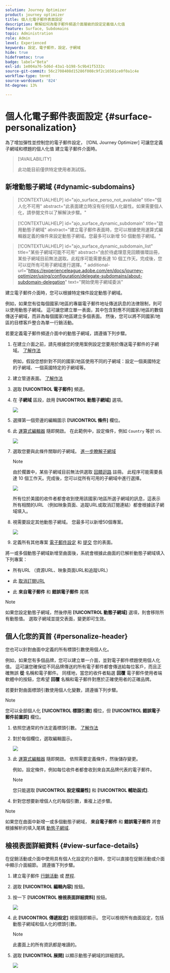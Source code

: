 ```yaml
---
solution: Journey Optimizer
product: journey optimizer
title: 個人化電子郵件表面設定
description: 瞭解如何為電子郵件頻道介面層級的設定定義個人化值
feature: Surface, Subdomains
topic: Administration
role: Admin
level: Experienced
keywords: 設定，電子郵件，設定，子網域
hide: true
hidefromtoc: true
badge: label="Beta"
exl-id: 1e004a76-5d6d-43a1-b198-5c9b41f5332c
source-git-commit: 56c2708408d15286f008c9f2c16581ce0f0a1c4e
workflow-type: tm+mt
source-wordcount: '824'
ht-degree: 13%

---
```


# 個人化電子郵件表面設定 {#surface-personalization}

為了增加彈性並控制您的電子郵件設定， [!DNL Journey Optimizer] 可讓您定義子網域和標題的個人化值<!--and URL tracking parameters--> 建立電子郵件介面時。

>[!AVAILABILITY]
>
>此功能目前僅供特定使用者測試版。 <!--To join the beta program, contact Adobe Customer Care.-->

## 新增動態子網域 {#dynamic-subdomains}

>[!CONTEXTUALHELP]
>id="ajo_surface_perso_not_available"
>title="個人化不可用"
>abstract="此表面建立時沒有任何個人化屬性。如果需要個人化，請參閱文件以了解解決步驟。"

>[!CONTEXTUALHELP]
>id="ajo_surface_dynamic_subdomain"
>title="啟用動態子網域"
>abstract="建立電子郵件表面時，您可以根據使用運算式編輯器定義的條件來設定動態子網域。您最多可以新增 50 個動態子網域。"

>[!CONTEXTUALHELP]
>id="ajo_surface_dynamic_subdomain_list"
>title="某些子網域可能不可用"
>abstract="由於待處理意見回饋循環註冊，某些子網域目前無法選取。此程序可能需要長達 10 個工作天。完成後，您可以從所有可用子網域進行選擇。"
>additional-url="https://experienceleague.adobe.com/en/docs/journey-optimizer/using/configuration/delegate-subdomains/about-subdomain-delegation" text="開始使用子網域委派"

建立電子郵件介面時，您可以根據特定條件設定動態子網域。

例如，如果您有從每個國家/地區的專屬電子郵件地址傳送訊息的法律限制，則可以使用動態子網域。 這可讓您建立單一表面，其中包含對應不同國家/地區的數個傳送子網域，而非為每個國家/地區建立多個表面。 然後，您可以將不同國家/地區的目標客戶整合為單一行銷活動。

若要定義電子郵件頻道介面中的動態子網域，請遵循下列步驟。

1. 在建立介面之前，請先根據您的使用案例設定您要用於傳送電子郵件的子網域。 [了解作法](../configuration/about-subdomain-delegation.md)

   例如，假設您想針對不同的國家/地區使用不同的子網域：設定一個美國特定的子網域、一個英國特定的子網域等。

1. 建立管道表面。 [了解作法](../configuration/channel-surfaces.md)

1. 選取 **[!UICONTROL 電子郵件]** 頻道。

1. 在 **子網域** 區段，啟用 **[!UICONTROL 動態子網域]** 選項。

   ![](assets/surface-email-dynamic-subdomain.png)

1. 選擇第一個旁邊的編輯圖示 **[!UICONTROL 條件]** 欄位。

1. 此 [運算式編輯器](../personalization/personalization-build-expressions.md) 隨即開啟。 在此範例中，設定條件，例如 `Country` 等於 `US`.

   ![](assets/surface-email-edit-condition.png)

1. 選取您要與此條件關聯的子網域。 [進一步瞭解子網域](../configuration/about-subdomain-delegation.md)

   >[!NOTE]
   >
   >由於擱置中，某些子網域目前無法供選取 [回饋迴路](../reports/deliverability.md#feedback-loops) 註冊。 此程序可能需要長達 10 個工作天。完成後，您可以從所有可用的子網域中進行選擇。 <!--where FL registration happens? is it when delegating a subdomain and you're awaiting from subdomain validation? or is it on ISP side only?-->

   ![](assets/surface-email-select-subdomain.png)

   所有位於美國的收件者都會收到使用該國家/地區所選子網域的訊息，這表示所有相關的URL （例如映象頁面、追蹤URL或取消訂閱連結）都會根據該子網域填入。

1. 視需要設定其他動態子網域。 您最多可以新增50個專案。

   ![](assets/surface-email-add-dynamic-subdomain.png)

   <!--Select the [IP pool](../configuration/ip-pools.md) to associate with the surface. [Learn more](email-settings.md#subdomains-and-ip-pools)-->

1. 定義所有其他專案 [電子郵件設定](email-settings.md) 和 [提交](../configuration/channel-surfaces.md#create-channel-surface) 您的表面。

將一或多個動態子網域新增至曲面後，系統會根據此曲面的已解析動態子網域填入下列專案：

* 所有URL （資源URL、映象頁面URL和追蹤URL）

* 此 [取消訂閱URL](email-settings.md#list-unsubscribe)

* 此 **來自電子郵件** 和 **錯誤電子郵件** 尾碼

>[!NOTE]
>
>如果您設定動態子網域，然後停用 **[!UICONTROL 動態子網域]** 選項，則會移除所有動態值。 選取子網域並提交表面，變更即可生效。

## 個人化您的頁首 {#personalize-header}

您也可以針對曲面中定義的所有標頭引數使用個人化。

例如，如果您有多個品牌，您可以建立單一介面，並對電子郵件標題使用個人化值。 這可讓您確保從不同品牌傳送的所有電子郵件都會傳送給每位客戶，而且正確無誤 **從** 名稱和電子郵件。 同樣地，當您的收件者點選 **回覆** 電子郵件使用者端軟體中的按鈕，您希望 **回覆** 名稱和電子郵件對應於正確使用者的正確品牌。

若要針對曲面標頭引數使用個人化變數，請遵循下列步驟。

>[!NOTE]
>
>您可以全部個人化 **[!UICONTROL 標頭引數]** 欄位，但 **[!UICONTROL 錯誤電子郵件前置詞]** 欄位。


1. 依照您通常的作法定義標頭引數。 [了解作法](email-settings.md#email-header)

1. 對於每個欄位，選取編輯圖示。

   ![](assets/surface-email-personalize-header.png)

1. 此 [運算式編輯器](../personalization/personalization-build-expressions.md) 隨即開啟。 依照需要定義條件，然後儲存變更。

   例如，設定條件，例如每位收件者都會收到來自其品牌代表的電子郵件。

   >[!NOTE]
   >
   >您只能選取 **[!UICONTROL 設定檔屬性]** 和 **[!UICONTROL 輔助函式]**.

1. 針對您想要新增個人化的每個引數，重複上述步驟。

>[!NOTE]
>
>如果您在曲面中新增一或多個動態子網域， **來自電子郵件** 和 **錯誤電子郵件** 將會根據解析的填入尾碼 [動態子網域](#dynamic-subdomains).

<!--
## Use personalized URL tracking {#personalize-url-tracking}

To use personalized URL tracking prameters, follow the steps below.

1. Select the profile attribute of your choice from the expression editor.

1. Repeat the steps above for each tracking parameter you want to personalize.

Now when the email is sent out, this parameter will be automatically appended to the end of the URL. You can then capture this parameter in web analytics tools or in performance reports.
-->

## 檢視表面詳細資料 {#view-surface-details}

在促銷活動或介面中使用具有個人化設定的介面時，您可以直接在促銷活動或介面中顯示介面細節。 請遵循下列步驟。

1. 建立電子郵件 [行銷活動](../campaigns/create-campaign.md) 或 [歷程](../building-journeys/journey-gs.md).

1. 選取 **[!UICONTROL 編輯內容]** 按鈕。

1. 按一下 **[!UICONTROL 檢視表面詳細資料]** 按鈕。

   ![](assets/campaign-view-surface-details.png)

1. 此 **[!UICONTROL 傳遞設定]** 視窗隨即顯示。 您可以檢視所有曲面設定，包括動態子網域和個人化的標頭引數。

   >[!NOTE]
   >
   >此畫面上的所有資訊都是唯讀的。

1. 選取 **[!UICONTROL 展開]** 以顯示動態子網域的詳細資訊。

   ![](assets/campaign-delivery-settings-subdomain-expand.png)
